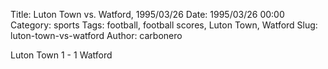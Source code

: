 Title: Luton Town vs. Watford, 1995/03/26
Date: 1995/03/26 00:00
Category: sports
Tags: football, football scores, Luton Town, Watford
Slug: luton-town-vs-watford
Author: carbonero


Luton Town 1 - 1 Watford
